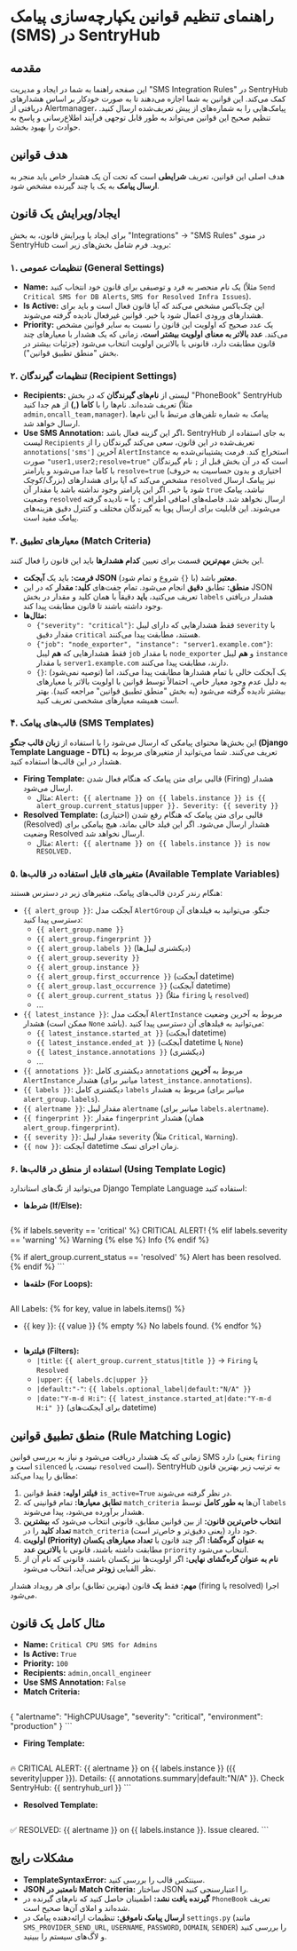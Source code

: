# راهنمای تنظیم قوانین یکپارچه‌سازی پیامک (SMS) در SentryHub

## مقدمه

این صفحه راهنما به شما در ایجاد و مدیریت "SMS Integration Rules" در SentryHub کمک می‌کند. این قوانین به شما اجازه می‌دهند تا به صورت خودکار بر اساس هشدارهای دریافتی از Alertmanager، پیامک‌هایی را به شماره‌های از پیش تعریف‌شده ارسال کنید. تنظیم صحیح این قوانین می‌تواند به طور قابل توجهی فرآیند اطلاع‌رسانی و پاسخ به حوادث را بهبود بخشد.

## هدف قوانین

هدف اصلی این قوانین، تعریف **شرایطی** است که تحت آن یک هشدار خاص باید منجر به **ارسال پیامک** به یک یا چند گیرنده مشخص شود.

## ایجاد/ویرایش یک قانون

برای ایجاد یا ویرایش قانون، به بخش "Integrations" -> "SMS Rules" در منوی SentryHub بروید. فرم شامل بخش‌های زیر است:

### ۱. تنظیمات عمومی (General Settings)

*   **Name:** یک نام منحصر به فرد و توصیفی برای قانون خود انتخاب کنید (مثلاً `Send Critical SMS for DB Alerts`, `SMS for Resolved Infra Issues`).
*   **Is Active:** این چک‌باکس مشخص می‌کند که آیا قانون فعال است و باید برای هشدارهای ورودی اعمال شود یا خیر. قوانین غیرفعال نادیده گرفته می‌شوند.
*   **Priority:** یک عدد صحیح که اولویت این قانون را نسبت به سایر قوانین مشخص می‌کند. **عدد بالاتر به معنای اولویت بیشتر است.** زمانی که یک هشدار با معیارهای چند قانون مطابقت دارد، قانونی با بالاترین اولویت انتخاب می‌شود (جزئیات بیشتر در بخش "منطق تطبیق قوانین").

### ۲. تنظیمات گیرندگان (Recipient Settings)

*   **Recipients:** لیستی از **نام‌های گیرندگان** که در بخش "PhoneBook" SentryHub تعریف شده‌اند. نام‌ها را با **کاما (,)** از هم جدا کنید (مثلاً `admin,oncall_team,manager`). پیامک به شماره تلفن‌های مرتبط با این نام‌ها ارسال خواهد شد.
*   **Use SMS Annotation:** اگر این گزینه فعال باشد، SentryHub به جای استفاده از لیست `Recipients` تعریف‌شده در این قانون، سعی می‌کند گیرندگان را از `annotations['sms']` آخرین `AlertInstance` استخراج کند. فرمت پشتیبانی‌شده به صورت `"user1,user2;resolve=true"` است که در آن بخش قبل از `;` نام گیرندگان با کاما جدا می‌شوند و پارامتر `resolve=true` (اختیاری و بدون حساسیت به حروف بزرگ/کوچک) مشخص می‌کند که آیا برای هشدارهای `resolved` نیز پیامک ارسال شود یا خیر. اگر این پارامتر وجود نداشته باشد یا مقدار آن `true` نباشد، پیامک وضعیت `resolved` ارسال نخواهد شد. فاصله‌های اضافی اطراف `;` یا `=` نادیده گرفته می‌شوند. این قابلیت برای ارسال پویا به گیرندگان مختلف و کنترل دقیق هزینه‌های پیامک مفید است.

### ۳. معیارهای تطبیق (Match Criteria)

این بخش **مهم‌ترین** قسمت برای تعیین **کدام هشدارها** باید این قانون را فعال کنند.

*   **فرمت:** باید یک **آبجکت JSON معتبر** باشد (با `{}` شروع و تمام شود).
*   **منطق:** تطابق **دقیق** انجام می‌شود. تمام جفت‌های **کلید: مقدار** که در این JSON تعریف می‌کنید، **باید** دقیقاً با همان کلید و مقدار در بخش `labels` هشدار دریافتی وجود داشته باشند تا قانون مطابقت پیدا کند.
*   **مثال‌ها:**
    *   `{"severity": "critical"}`: فقط هشدارهایی که دارای لیبل `severity` با مقدار دقیق `critical` هستند، مطابقت پیدا می‌کنند.
    *   `{"job": "node_exporter", "instance": "server1.example.com"}`: فقط هشدارهایی که **هم** لیبل `job` با مقدار `node_exporter` و **هم** لیبل `instance` با مقدار `server1.example.com` دارند، مطابقت پیدا می‌کنند.
    *   `{}`: (توصیه نمی‌شود) یک آبجکت خالی با تمام هشدارها مطابقت پیدا می‌کند، اما به دلیل عدم وجود معیار خاص، احتمالاً توسط قوانین با اولویت بالاتر یا معیارهای بیشتر نادیده گرفته می‌شود (به بخش "منطق تطبیق قوانین" مراجعه کنید). بهتر است همیشه معیارهای مشخصی تعریف کنید.

### ۴. قالب‌های پیامک (SMS Templates)

این بخش‌ها محتوای پیامکی که ارسال می‌شود را با استفاده از **زبان قالب جنگو (Django Template Language - DTL)** تعریف می‌کنند. شما می‌توانید از متغیرهای مربوط به هشدار در این قالب‌ها استفاده کنید.

*   **Firing Template:** قالبی برای متن پیامک که هنگام فعال شدن (Firing) هشدار ارسال می‌شود.
    *   مثال: `Alert: {{ alertname }} on {{ labels.instance }} is {{ alert_group.current_status|upper }}. Severity: {{ severity }}`
*   **Resolved Template:** (اختیاری) قالبی برای متن پیامک که هنگام رفع شدن (Resolved) هشدار ارسال می‌شود. اگر این فیلد خالی بماند، هیچ پیامکی برای وضعیت Resolved ارسال نخواهد شد.
    *   مثال: `Alert: {{ alertname }} on {{ labels.instance }} is now RESOLVED.`

### ۵. متغیرهای قابل استفاده در قالب‌ها (Available Template Variables)

هنگام رندر کردن قالب‌های پیامک، متغیرهای زیر در دسترس هستند:

*   `{{ alert_group }}`: آبجکت مدل `AlertGroup` جنگو. می‌توانید به فیلدهای آن دسترسی پیدا کنید:
    *   `{{ alert_group.name }}`
    *   `{{ alert_group.fingerprint }}`
    *   `{{ alert_group.labels }}` (دیکشنری لیبل‌ها)
    *   `{{ alert_group.severity }}`
    *   `{{ alert_group.instance }}`
    *   `{{ alert_group.first_occurrence }}` (آبجکت datetime)
    *   `{{ alert_group.last_occurrence }}` (آبجکت datetime)
    *   `{{ alert_group.current_status }}` (مثلاً `firing` یا `resolved`)
    *   ...
*   `{{ latest_instance }}`: آبجکت مدل `AlertInstance` مربوط به آخرین وضعیت هشدار (ممکن است `None` باشد). می‌توانید به فیلدهای آن دسترسی پیدا کنید:
    *   `{{ latest_instance.started_at }}` (آبجکت datetime)
    *   `{{ latest_instance.ended_at }}` (آبجکت datetime یا `None`)
    *   `{{ latest_instance.annotations }}` (دیکشنری)
    *   ...
*   `{{ annotations }}`: دیکشنری کامل `annotations` مربوط به **آخرین** `AlertInstance` هشدار (میانبر برای `latest_instance.annotations`).
*   `{{ labels }}`: دیکشنری کامل `labels` مربوط به هشدار (میانبر برای `alert_group.labels`).
*   `{{ alertname }}`: مقدار لیبل `alertname` (میانبر برای `labels.alertname`).
*   `{{ fingerprint }}`: مقدار `fingerprint` هشدار (همان `alert_group.fingerprint`).
*   `{{ severity }}`: مقدار لیبل `severity` (مثلاً `Critical`, `Warning`).
*   `{{ now }}`: آبجکت datetime زمان اجرای تسک.

### ۶. استفاده از منطق در قالب‌ها (Using Template Logic)

می‌توانید از تگ‌های استاندارد Django Template Language استفاده کنید:

*   **شرط‌ها (If/Else):**

    ```django
{% if labels.severity == 'critical' %}
  CRITICAL ALERT!
{% elif labels.severity == 'warning' %}
  Warning
{% else %}
  Info
{% endif %}

{% if alert_group.current_status == 'resolved' %}
  Alert has been resolved.
{% endif %}
    ```

*   **حلقه‌ها (For Loops):**
    ```django
All Labels:
{% for key, value in labels.items() %}
  - {{ key }}: {{ value }}
{% empty %}
  No labels found.
{% endfor %}
    ```

*   **فیلترها (Filters):**
    *   `|title`: `{{ alert_group.current_status|title }}` -> `Firing` یا `Resolved`
    *   `|upper`: `{{ labels.dc|upper }}`
    *   `|default:"-"`: `{{ labels.optional_label|default:"N/A" }}`
    *   `|date:"Y-m-d H:i"`: `{{ latest_instance.started_at|date:"Y-m-d H:i" }}` (برای آبجکت‌های datetime)

## منطق تطبیق قوانین (Rule Matching Logic)

زمانی که یک هشدار دریافت می‌شود و نیاز به بررسی قوانین SMS دارد (یعنی `firing` است و `silenced` نیست، یا `resolved` است)، SentryHub به ترتیب زیر بهترین قانون مطابق را پیدا می‌کند:

1.  **فیلتر اولیه:** فقط قوانین `is_active=True` در نظر گرفته می‌شوند.
2.  **تطابق معیارها:** تمام قوانینی که `match_criteria` آن‌ها **به طور کامل** توسط `labels` هشدار برآورده می‌شود، پیدا می‌شوند.
3.  **انتخاب خاص‌ترین قانون:** از بین قوانین مطابق، قانونی انتخاب می‌شود که **بیشترین تعداد کلید** را در `match_criteria` خود دارد (یعنی دقیق‌تر و خاص‌تر است).
4.  **اولویت (Priority) به عنوان گره‌گشا:** اگر چند قانون با **تعداد معیارهای یکسان** مطابقت داشته باشند، قانونی با **بالاترین عدد** `priority` انتخاب می‌شود.
5.  **نام به عنوان گره‌گشای نهایی:** اگر اولویت‌ها نیز یکسان باشند، قانونی که نام آن از نظر الفبایی **زودتر** می‌آید، انتخاب می‌شود.

**مهم:** فقط **یک** قانون (بهترین تطابق) برای هر رویداد هشدار (firing یا resolved) اجرا می‌شود.

## مثال کامل یک قانون

*   **Name:** `Critical CPU SMS for Admins`
*   **Is Active:** `True`
*   **Priority:** `100`
*   **Recipients:** `admin,oncall_engineer`
*   **Use SMS Annotation:** `False`
*   **Match Criteria:**
    ```json
{
  "alertname": "HighCPUUsage",
  "severity": "critical",
  "environment": "production"
}
    ```

*   **Firing Template:**
    ```django
🔥 CRITICAL ALERT: {{ alertname }} on {{ labels.instance }} ({{ severity|upper }}).
Details: {{ annotations.summary|default:"N/A" }}.
Check SentryHub: {{ sentryhub_url }}
    ```

*   **Resolved Template:**
    ```django
✅ RESOLVED: {{ alertname }} on {{ labels.instance }}.
Issue cleared.
    ```

## مشکلات رایج

*   **TemplateSyntaxError:** سینتکس قالب را بررسی کنید.
*   **JSON نامعتبر در Match Criteria:** ساختار JSON را اعتبارسنجی کنید.
*   **گیرنده یافت نشد:** اطمینان حاصل کنید که نام‌های گیرنده در `PhoneBook` تعریف شده‌اند و املای آن‌ها صحیح است.
*   **ارسال پیامک ناموفق:** تنظیمات ارائه‌دهنده پیامک در `settings.py` (مانند `SMS_PROVIDER_SEND_URL`, `USERNAME`, `PASSWORD`, `DOMAIN`, `SENDER`) را بررسی کنید و لاگ‌های سیستم را ببینید.
